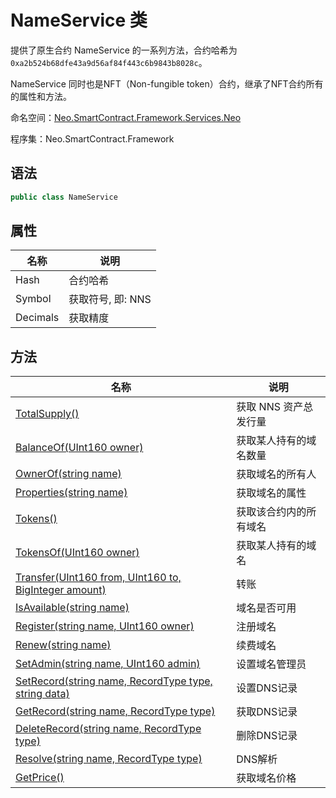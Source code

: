 # NameService 类

提供了原生合约 NameService 的一系列方法，合约哈希为 `0xa2b524b68dfe43a9d56af84f443c6b9843b8028c`。

NameService 同时也是NFT（Non-fungible token）合约，继承了NFT合约所有的属性和方法。

命名空间：[Neo.SmartContract.Framework.Services.Neo](../neo.md)

程序集：Neo.SmartContract.Framework

## 语法

```c#
public class NameService 
```

## 属性

| 名称     | 说明              |
| -------- | ----------------- |
| Hash     | 合约哈希          |
| Symbol   | 获取符号, 即: NNS |
| Decimals | 获取精度          |

## 方法

| 名称 | 说明 |
| ---- | ---- |
| [TotalSupply()](NameService/TotalSupply.md) | 获取 NNS 资产总发行量                                |
| [BalanceOf(UInt160 owner)](NameService/BalanceOf.md) | 获取某人持有的域名数量                         |
| [OwnerOf(string name)](NameService/OwnerOf.md) | 获取域名的所有人 |
| [Properties(string name)](NameService/Properties.md) | 获取域名的属性 |
| [Tokens()](NameService/Tokens.md) | 获取该合约内的所有域名 |
| [TokensOf(UInt160 owner)](NameService/TokensOf.md) | 获取某人持有的域名 |
| [Transfer(UInt160 from, UInt160 to, BigInteger amount)](NameService/Transfer.md) | 转账                                     |
| [IsAvailable(string name)](NameService/Transfer.md) | 域名是否可用 |
| [Register(string name, UInt160 owner)](NameService/Register.md) | 注册域名 |
| [Renew(string name)](NameService/Renew.md) | 续费域名 |
| [SetAdmin(string name, UInt160 admin)](NameService/SetAdmin.md) | 设置域名管理员 |
| [SetRecord(string name, RecordType type, string data)](NameService/SetRecord.md) | 设置DNS记录 |
| [GetRecord(string name, RecordType type)](NameService/GetRecord.md) | 获取DNS记录 |
| [DeleteRecord(string name, RecordType type)](NameService/DeleteRecord.md) | 删除DNS记录 |
| [Resolve(string name, RecordType type)](NameService/Resolve.md) | DNS解析 |
| [GetPrice()](NameService/GetPrice.md) | 获取域名价格 |

